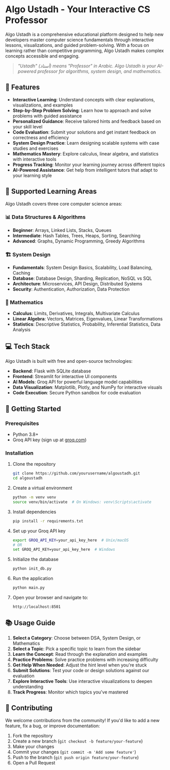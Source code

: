 
# Algo Ustadh - Your Interactive CS Professor

Algo Ustadh is a comprehensive educational platform designed to help new developers master computer science fundamentals through interactive lessons, visualizations, and guided problem-solving. With a focus on learning rather than competitive programming, Algo Ustadh makes complex concepts accessible and engaging.

> *"Ustadh" (أستاذ) means "Professor" in Arabic. Algo Ustadh is your AI-powered professor for algorithms, system design, and mathematics.*

## 🚀 Features

- **Interactive Learning**: Understand concepts with clear explanations, visualizations, and examples
- **Step-by-Step Problem Solving**: Learn how to approach and solve problems with guided assistance
- **Personalized Guidance**: Receive tailored hints and feedback based on your skill level
- **Code Evaluation**: Submit your solutions and get instant feedback on correctness and efficiency
- **System Design Practice**: Learn designing scalable systems with case studies and exercises
- **Mathematics Mastery**: Explore calculus, linear algebra, and statistics with interactive tools
- **Progress Tracking**: Monitor your learning journey across different topics
- **AI-Powered Assistance**: Get help from intelligent tutors that adapt to your learning style

## 🧠 Supported Learning Areas

Algo Ustadh covers three core computer science areas:

### 📊 Data Structures & Algorithms
- **Beginner**: Arrays, Linked Lists, Stacks, Queues
- **Intermediate**: Hash Tables, Trees, Heaps, Sorting, Searching
- **Advanced**: Graphs, Dynamic Programming, Greedy Algorithms

### 🏗️ System Design
- **Fundamentals**: System Design Basics, Scalability, Load Balancing, Caching
- **Database**: Database Design, Sharding, Replication, NoSQL vs SQL
- **Architecture**: Microservices, API Design, Distributed Systems
- **Security**: Authentication, Authorization, Data Protection

### 🧮 Mathematics
- **Calculus**: Limits, Derivatives, Integrals, Multivariate Calculus
- **Linear Algebra**: Vectors, Matrices, Eigenvalues, Linear Transformations
- **Statistics**: Descriptive Statistics, Probability, Inferential Statistics, Data Analysis

## 💻 Tech Stack

Algo Ustadh is built with free and open-source technologies:

- **Backend**: Flask with SQLite database
- **Frontend**: Streamlit for interactive UI components
- **AI Models**: Groq API for powerful language model capabilities
- **Data Visualization**: Matplotlib, Plotly, and NumPy for interactive visuals
- **Code Execution**: Secure Python sandbox for code evaluation

## 🏁 Getting Started

### Prerequisites

- Python 3.8+
- Groq API key (sign up at [groq.com](https://console.groq.com/))

### Installation

1. Clone the repository
   ```bash
   git clone https://github.com/yourusername/algoustadh.git
   cd algoustadh
   ```

2. Create a virtual environment
   ```bash
   python -m venv venv
   source venv/bin/activate  # On Windows: venv\Scripts\activate
   ```

3. Install dependencies
   ```bash
   pip install -r requirements.txt
   ```

4. Set up your Groq API key
   ```bash
   export GROQ_API_KEY=your_api_key_here  # Unix/macOS
   # OR
   set GROQ_API_KEY=your_api_key_here  # Windows
   ```

5. Initialize the database
   ```bash
   python init_db.py
   ```

6. Run the application
   ```bash
   python main.py
   ```

7. Open your browser and navigate to:
   ```
   http://localhost:8501
   ```

## 📚 Usage Guide

1. **Select a Category**: Choose between DSA, System Design, or Mathematics
2. **Select a Topic**: Pick a specific topic to learn from the sidebar
3. **Learn the Concept**: Read through the explanation and examples
4. **Practice Problems**: Solve practice problems with increasing difficulty
5. **Get Help When Needed**: Adjust the hint level when you're stuck
6. **Submit Solutions**: Test your code or design solutions against our evaluation
7. **Explore Interactive Tools**: Use interactive visualizations to deepen understanding
8. **Track Progress**: Monitor which topics you've mastered

## 🤝 Contributing

We welcome contributions from the community! If you'd like to add a new feature, fix a bug, or improve documentation:

1. Fork the repository
2. Create a new branch (`git checkout -b feature/your-feature`)
3. Make your changes
4. Commit your changes (`git commit -m 'Add some feature'`)
5. Push to the branch (`git push origin feature/your-feature`)
6. Open a Pull Request

